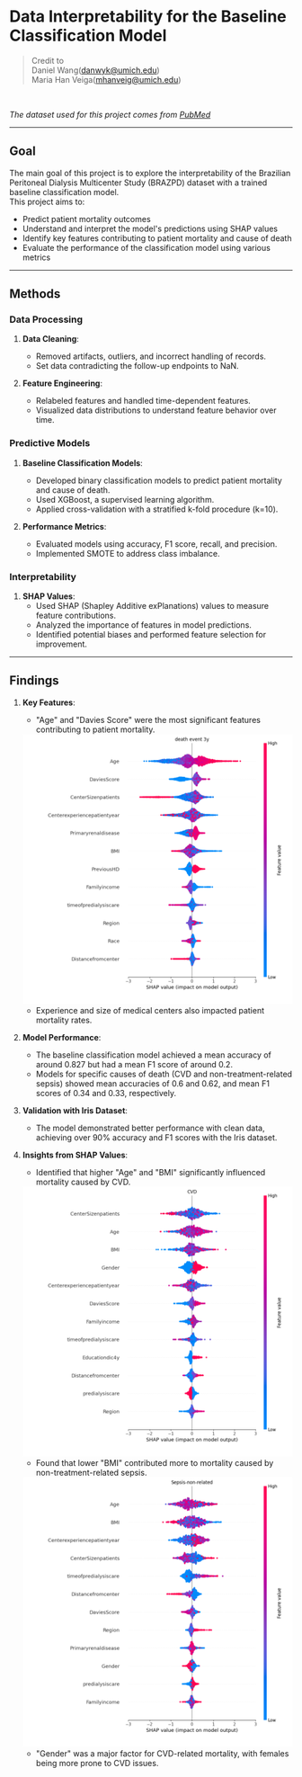 # Data Interpretability for the Baseline Classification Model

> Credit to   
> Daniel Wang(danwyk@umich.edu)  
> Maria Han Veiga(mhanveig@umich.edu)

<br>
 
*The dataset used for this project comes from [PubMed](https://pubmed.ncbi.nlm.nih.gov/18379538/)*   

---

## Goal   
The main goal of this project is to explore the interpretability of the Brazilian Peritoneal Dialysis Multicenter Study (BRAZPD) dataset with a trained baseline classification model.   
This project aims to:   

- Predict patient mortality outcomes
- Understand and interpret the model's predictions using SHAP values
- Identify key features contributing to patient mortality and cause of death
- Evaluate the performance of the classification model using various metrics

---

## Methods

### Data Processing

1. **Data Cleaning**: 
    - Removed artifacts, outliers, and incorrect handling of records.
    - Set data contradicting the follow-up endpoints to NaN.

2. **Feature Engineering**: 
    - Relabeled features and handled time-dependent features.
    - Visualized data distributions to understand feature behavior over time.

### Predictive Models

1. **Baseline Classification Models**:
    - Developed binary classification models to predict patient mortality and cause of death.
    - Used XGBoost, a supervised learning algorithm.
    - Applied cross-validation with a stratified k-fold procedure (k=10).

2. **Performance Metrics**:
    - Evaluated models using accuracy, F1 score, recall, and precision.
    - Implemented SMOTE to address class imbalance.

### Interpretability

1. **SHAP Values**:
    - Used SHAP (Shapley Additive exPlanations) values to measure feature contributions.
    - Analyzed the importance of features in model predictions.
    - Identified potential biases and performed feature selection for improvement.

---

## Findings

1. **Key Features**:
    - "Age" and "Davies Score" were the most significant features contributing to patient mortality.   
    <img src="https://github.com/danwyk/Interpretability_for_the_Baseline_Classification_Model/blob/main/demo/death_event_3y.png" width="500">   
    
    - Experience and size of medical centers also impacted patient mortality rates.

2. **Model Performance**:
    - The baseline classification model achieved a mean accuracy of around 0.827 but had a mean F1 score of around 0.2.
    - Models for specific causes of death (CVD and non-treatment-related sepsis) showed mean accuracies of 0.6 and 0.62, and mean F1 scores of 0.34 and 0.33, respectively.

3. **Validation with Iris Dataset**:
    - The model demonstrated better performance with clean data, achieving over 90% accuracy and F1 scores with the Iris dataset.

4. **Insights from SHAP Values**:   
    - Identified that higher "Age" and "BMI" significantly influenced mortality caused by CVD.   
    <img src="https://github.com/danwyk/Interpretability_for_the_Baseline_Classification_Model/blob/main/demo/CVD.png" width="500">   
    
    
    - Found that lower "BMI" contributed more to mortality caused by non-treatment-related sepsis.   
    <img src="https://github.com/danwyk/Interpretability_for_the_Baseline_Classification_Model/blob/main/demo/Sepsis-non-related.png" width="500">   
    
    - "Gender" was a major factor for CVD-related mortality, with females being more prone to CVD issues.
